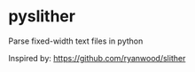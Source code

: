 # pyslither
Parse fixed-width text files in python

Inspired by:
https://github.com/ryanwood/slither

